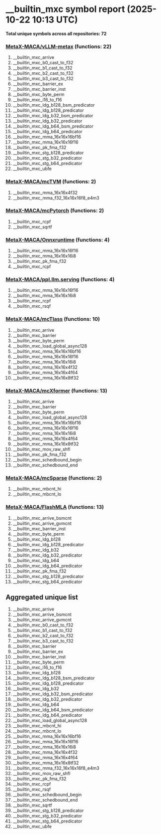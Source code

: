 # __builtin_mxc symbol report (2025-10-22 10:13 UTC)

**Total unique symbols across all repositories: 72**

### [MetaX-MACA/vLLM-metax](https://github.com/MetaX-MACA/vLLM-metax) (functions: 22)

 1. __builtin_mxc_arrive
 2. __builtin_mxc_b0_cast_to_f32
 3. __builtin_mxc_b1_cast_to_f32
 4. __builtin_mxc_b2_cast_to_f32
 5. __builtin_mxc_b3_cast_to_f32
 6. __builtin_mxc_barrier_ex
 7. __builtin_mxc_barrier_inst
 8. __builtin_mxc_byte_perm
 9. __builtin_mxc_i16_to_f16
10. __builtin_mxc_ldg_b128_bsm_predicator
11. __builtin_mxc_ldg_b128_predicator
12. __builtin_mxc_ldg_b32_bsm_predicator
13. __builtin_mxc_ldg_b32_predicator
14. __builtin_mxc_ldg_b64_bsm_predicator
15. __builtin_mxc_ldg_b64_predicator
16. __builtin_mxc_mma_16x16x16bf16
17. __builtin_mxc_mma_16x16x16f16
18. __builtin_mxc_pk_fma_f32
19. __builtin_mxc_stg_b128_predicator
20. __builtin_mxc_stg_b32_predicator
21. __builtin_mxc_stg_b64_predicator
22. __builtin_mxc_ubfe

### [MetaX-MACA/mcTVM](https://github.com/MetaX-MACA/mcTVM) (functions: 2)

 1. __builtin_mxc_mma_16x16x4f32
 2. __builtin_mxc_mma_f32_16x16x16f8_e4m3

### [MetaX-MACA/mcPytorch](https://github.com/MetaX-MACA/mcPytorch) (functions: 2)

 1. __builtin_mxc_rcpf
 2. __builtin_mxc_sqrtf

### [MetaX-MACA/Onnxruntime](https://github.com/MetaX-MACA/Onnxruntime) (functions: 4)

 1. __builtin_mxc_mma_16x16x16f16
 2. __builtin_mxc_mma_16x16x16i8
 3. __builtin_mxc_pk_fma_f32
 4. __builtin_mxc_rcpf

### [MetaX-MACA/ppl.llm.serving](https://github.com/MetaX-MACA/ppl.llm.serving) (functions: 4)

 1. __builtin_mxc_mma_16x16x16f16
 2. __builtin_mxc_mma_16x16x16i8
 3. __builtin_mxc_rcpf
 4. __builtin_mxc_rsqf

### [MetaX-MACA/mcTlass](https://github.com/MetaX-MACA/mcTlass) (functions: 10)

 1. __builtin_mxc_arrive
 2. __builtin_mxc_barrier
 3. __builtin_mxc_byte_perm
 4. __builtin_mxc_load_global_async128
 5. __builtin_mxc_mma_16x16x16bf16
 6. __builtin_mxc_mma_16x16x16f16
 7. __builtin_mxc_mma_16x16x16i8
 8. __builtin_mxc_mma_16x16x4f32
 9. __builtin_mxc_mma_16x16x4f64
10. __builtin_mxc_mma_16x16x8tf32

### [MetaX-MACA/mcXformer](https://github.com/MetaX-MACA/mcXformer) (functions: 13)

 1. __builtin_mxc_arrive
 2. __builtin_mxc_barrier
 3. __builtin_mxc_byte_perm
 4. __builtin_mxc_load_global_async128
 5. __builtin_mxc_mma_16x16x16bf16
 6. __builtin_mxc_mma_16x16x16f16
 7. __builtin_mxc_mma_16x16x16i8
 8. __builtin_mxc_mma_16x16x4f64
 9. __builtin_mxc_mma_16x16x8tf32
10. __builtin_mxc_mov_raw_shfl
11. __builtin_mxc_pk_fma_f32
12. __builtin_mxc_schedbound_begin
13. __builtin_mxc_schedbound_end

### [MetaX-MACA/mcSparse](https://github.com/MetaX-MACA/mcSparse) (functions: 2)

 1. __builtin_mxc_mbcnt_hi
 2. __builtin_mxc_mbcnt_lo

### [MetaX-MACA/FlashMLA](https://github.com/MetaX-MACA/FlashMLA) (functions: 13)

 1. __builtin_mxc_arrive_bsmcnt
 2. __builtin_mxc_arrive_gvmcnt
 3. __builtin_mxc_barrier_inst
 4. __builtin_mxc_byte_perm
 5. __builtin_mxc_ldg_b128
 6. __builtin_mxc_ldg_b128_predicator
 7. __builtin_mxc_ldg_b32
 8. __builtin_mxc_ldg_b32_predicator
 9. __builtin_mxc_ldg_b64
10. __builtin_mxc_ldg_b64_predicator
11. __builtin_mxc_pk_fma_f32
12. __builtin_mxc_stg_b128_predicator
13. __builtin_mxc_stg_b64_predicator


## Aggregated unique list

 1. __builtin_mxc_arrive
 2. __builtin_mxc_arrive_bsmcnt
 3. __builtin_mxc_arrive_gvmcnt
 4. __builtin_mxc_b0_cast_to_f32
 5. __builtin_mxc_b1_cast_to_f32
 6. __builtin_mxc_b2_cast_to_f32
 7. __builtin_mxc_b3_cast_to_f32
 8. __builtin_mxc_barrier
 9. __builtin_mxc_barrier_ex
10. __builtin_mxc_barrier_inst
11. __builtin_mxc_byte_perm
12. __builtin_mxc_i16_to_f16
13. __builtin_mxc_ldg_b128
14. __builtin_mxc_ldg_b128_bsm_predicator
15. __builtin_mxc_ldg_b128_predicator
16. __builtin_mxc_ldg_b32
17. __builtin_mxc_ldg_b32_bsm_predicator
18. __builtin_mxc_ldg_b32_predicator
19. __builtin_mxc_ldg_b64
20. __builtin_mxc_ldg_b64_bsm_predicator
21. __builtin_mxc_ldg_b64_predicator
22. __builtin_mxc_load_global_async128
23. __builtin_mxc_mbcnt_hi
24. __builtin_mxc_mbcnt_lo
25. __builtin_mxc_mma_16x16x16bf16
26. __builtin_mxc_mma_16x16x16f16
27. __builtin_mxc_mma_16x16x16i8
28. __builtin_mxc_mma_16x16x4f32
29. __builtin_mxc_mma_16x16x4f64
30. __builtin_mxc_mma_16x16x8tf32
31. __builtin_mxc_mma_f32_16x16x16f8_e4m3
32. __builtin_mxc_mov_raw_shfl
33. __builtin_mxc_pk_fma_f32
34. __builtin_mxc_rcpf
35. __builtin_mxc_rsqf
36. __builtin_mxc_schedbound_begin
37. __builtin_mxc_schedbound_end
38. __builtin_mxc_sqrtf
39. __builtin_mxc_stg_b128_predicator
40. __builtin_mxc_stg_b32_predicator
41. __builtin_mxc_stg_b64_predicator
42. __builtin_mxc_ubfe
